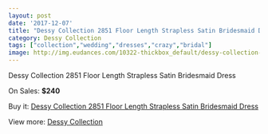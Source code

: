 ```yaml
---
layout: post
date: '2017-12-07'
title: "Dessy Collection 2851 Floor Length Strapless Satin Bridesmaid Dress"
category: Dessy Collection
tags: ["collection","wedding","dresses","crazy","bridal"]
image: http://img.eudances.com/10322-thickbox_default/dessy-collection-2851-floor-length-strapless-satin-bridesmaid-dress.jpg
---
```

Dessy Collection 2851 Floor Length Strapless Satin Bridesmaid Dress

On Sales: **$240**
<a href="https://www.eudances.com/en/dessy-collection/3367-dessy-collection-2851-floor-length-strapless-satin-bridesmaid-dress.html"><amp-img layout="responsive" width="600" height="600" src="//img.eudances.com/10322-thickbox_default/dessy-collection-2851-floor-length-strapless-satin-bridesmaid-dress.jpg" alt="Dessy Collection 2851 Floor Length Strapless Satin Bridesmaid Dress 0" /></a>
<a href="https://www.eudances.com/en/dessy-collection/3367-dessy-collection-2851-floor-length-strapless-satin-bridesmaid-dress.html"><amp-img layout="responsive" width="600" height="600" src="//img.eudances.com/10325-thickbox_default/dessy-collection-2851-floor-length-strapless-satin-bridesmaid-dress.jpg" alt="Dessy Collection 2851 Floor Length Strapless Satin Bridesmaid Dress 1" /></a>
<a href="https://www.eudances.com/en/dessy-collection/3367-dessy-collection-2851-floor-length-strapless-satin-bridesmaid-dress.html"><amp-img layout="responsive" width="600" height="600" src="//img.eudances.com/10324-thickbox_default/dessy-collection-2851-floor-length-strapless-satin-bridesmaid-dress.jpg" alt="Dessy Collection 2851 Floor Length Strapless Satin Bridesmaid Dress 2" /></a>
<a href="https://www.eudances.com/en/dessy-collection/3367-dessy-collection-2851-floor-length-strapless-satin-bridesmaid-dress.html"><amp-img layout="responsive" width="600" height="600" src="//img.eudances.com/10323-thickbox_default/dessy-collection-2851-floor-length-strapless-satin-bridesmaid-dress.jpg" alt="Dessy Collection 2851 Floor Length Strapless Satin Bridesmaid Dress 3" /></a>

Buy it: [Dessy Collection 2851 Floor Length Strapless Satin Bridesmaid Dress](https://www.eudances.com/en/dessy-collection/3367-dessy-collection-2851-floor-length-strapless-satin-bridesmaid-dress.html "Dessy Collection 2851 Floor Length Strapless Satin Bridesmaid Dress")

View more: [Dessy Collection](https://www.eudances.com/en/60-Dessy-Collection "Dessy Collection")